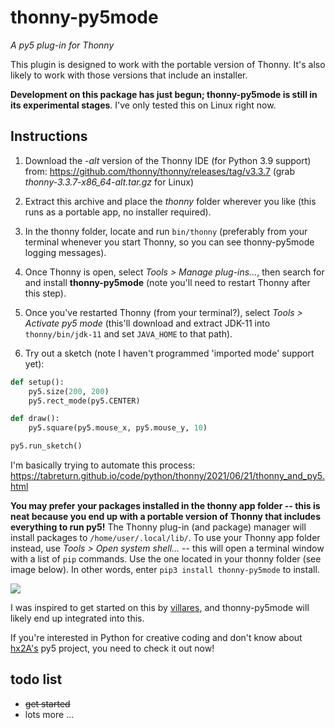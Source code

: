 # thonny-py5mode

*A py5 plug-in for Thonny*

This plugin is designed to work with the portable version of Thonny. It's also likely to work with those versions that include an installer.

**Development on this package has just begun; thonny-py5mode is still in its experimental stages**. I've only tested this on Linux right now.

## Instructions

1. Download the *-alt* version of the Thonny IDE (for Python 3.9 support) from: https://github.com/thonny/thonny/releases/tag/v3.3.7 (grab *thonny-3.3.7-x86_64-alt.tar.gz* for Linux)

2. Extract this archive and place the *thonny* folder wherever you like (this runs as a portable app, no installer required).

3. In the thonny folder, locate and run `bin/thonny` (preferably from your terminal whenever you start Thonny, so you can see thonny-py5mode logging messages).

4. Once Thonny is open, select *Tools > Manage plug-ins...*, then search for and install __thonny-py5mode__ (note you'll need to restart Thonny after this step).

5. Once you've restarted Thonny (from your terminal?), select *Tools > Activate py5 mode* (this'll download and extract JDK-11 into `thonny/bin/jdk-11` and set `JAVA_HOME` to that path).

6. Try out a sketch (note I haven't programmed 'imported mode' support yet):

```python
def setup():
    py5.size(200, 200)
    py5.rect_mode(py5.CENTER)

def draw():
    py5.square(py5.mouse_x, py5.mouse_y, 10)

py5.run_sketch()
```

I'm basically trying to automate this process:  
https://tabreturn.github.io/code/python/thonny/2021/06/21/thonny_and_py5.html

**You may prefer your packages installed in the thonny app folder -- this is neat because you end up with a portable version of Thonny that includes everything to run py5!** The Thonny plug-in (and package) manager will install packages to `/home/user/.local/lib/`. To use your Thonny app folder instead, use *Tools > Open system shell...* -- this will open a terminal window with a list of `pip` commands. Use the one located in your thonny folder (see image below). In other words, enter `pip3 install thonny-py5mode` to install.

![](terminal.pip)

I was inspired to get started on this by [villares](https://github.com/villares/thonny-py5-runner), and thonny-py5mode will likely end up integrated into this.

If you're interested in Python for creative coding and don't know about [hx2A's](https://github.com/hx2A) py5 project, you need to check it out now!

## todo list

- ~~get started~~
- lots more ...
